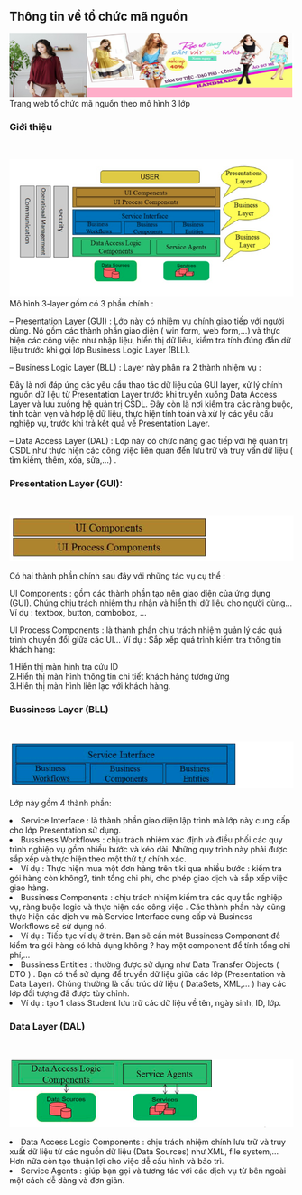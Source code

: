 <h2>Thông tin về tổ chức mã nguồn </h2>
<img src="https://github.com/PhatTrienMaNguonMo/KetThucMon/blob/master/readme.png" /><br/>
Trang web tổ chức mã nguồn theo mô hình 3 lớp<br>
<h3>Giới thiệu</h3><br>

<img src="https://github.com/PhatTrienMaNguonMo/KetThucMon/blob/master/3%20layers/Screen-Shot-2017-03-18-at-8.42.23-AM.png" /><br/>
Mô hình 3-layer gồm có 3 phần chính :<br>

– Presentation Layer (GUI) : Lớp này có nhiệm vụ chính giao tiếp với người dùng. Nó gồm các thành phần giao diện ( win form, web form,…) và thực hiện các công việc như nhập liệu, hiển thị dữ liêu, kiểm tra tính đúng đắn dữ liệu trước khi gọi lớp Business Logic Layer (BLL).<br>

– Business Logic Layer (BLL) : Layer này phân ra 2 thành nhiệm vụ :<br>

Đây là nơi đáp ứng các yêu cầu thao tác dữ liệu của GUI layer, xử lý chính nguồn dữ liệu từ Presentation Layer trước khi truyền xuống Data Access Layer và lưu xuống hệ quản trị CSDL.
Đây còn là nơi kiểm tra các ràng buộc, tính toàn vẹn và hợp lệ dữ liệu, thực hiện tính toán và xử lý các yêu cầu nghiệp vụ, trước khi trả kết quả về Presentation Layer.<br>

– Data Access Layer (DAL) : Lớp này có chức năng giao tiếp với hệ quản trị CSDL như thực hiện các công việc liên quan đến lưu trữ và truy vấn dữ liệu ( tìm kiếm, thêm, xóa, sửa,…) .<br>

<h3> Presentation Layer (GUI):</h3><br>

<img src="https://github.com/PhatTrienMaNguonMo/KetThucMon/blob/master/3%20layers/gui.png" /><br/>

Có hai thành phần chính sau đây với những tác vụ cụ thể :<br>

UI Components : gồm các thành phần tạo nên giao diện của ứng dụng (GUI). Chúng chịu trách nhiệm thu nhận và hiển thị dữ liệu cho người dùng… Ví dụ : textbox, button, combobox, …<br>

UI Process Components : là thành phần chịu trách nhiệm quản lý các quá trình chuyển đổi giữa các UI… Ví dụ : Sắp xếp quá trình kiểm tra thông tin khách hàng:<br>

1.Hiển thị màn hình tra cứu ID<br>
2.Hiển thị màn hình thông tin chi tiết khách hàng tương ứng<br>
3.Hiển thị màn hình liên lạc với khách hàng.<br>

<h3>Bussiness Layer (BLL)</h3><br>

<img src="https://github.com/PhatTrienMaNguonMo/KetThucMon/blob/master/3%20layers/bll.png" /><br/>

Lớp này gồm 4 thành phần:<br>

<li>Service Interface : là thành phần giao diện lập trình mà lớp này cung cấp cho lớp Presentation sử dụng.</li>
<li>Bussiness Workflows : chịu trách nhiệm xác định và điều phối các quy trình nghiệp vụ gồm nhiều bước và kéo dài. Những quy trình này phải được sắp xếp và thực hiện theo một thứ tự chính xác.</li>
<li>Ví dụ : Thực hiện mua một đơn hàng trên tiki qua nhiều bước : kiểm tra gói hàng còn không?, tính tổng chi phí, cho phép giao dịch và sắp xếp việc giao hàng.</li>
<li>Bussiness Components : chịu trách nhiệm kiểm tra các quy tắc nghiệp vụ, ràng buộc logic và thực hiện các công việc . Các thành phần này cũng thực hiện các dịch vụ mà Service Interface cung cấp và Business Workflows sẽ sử dụng nó.</li>
<li>Ví dụ : Tiếp tục ví dụ ở trên. Bạn sẽ cần một Bussiness Component để kiểm tra gói hàng có khả dụng không ? hay một component để tính tổng chi phí,…</li>
<li>Bussiness Entities : thường được sử dụng như Data Transfer Objects ( DTO ) . Bạn có thể sử dụng để truyền dữ liệu giữa các lớp (Presentation và Data Layer). Chúng thường là cấu trúc dữ liệu ( DataSets, XML,… ) hay các lớp đối tượng đã được tùy chỉnh.</li>
<li>Ví dụ : tạo 1 class Student lưu trữ các dữ liệu về tên, ngày sinh, ID, lớp.</li>

<h3> Data Layer (DAL) </h3><br>

<img src="https://github.com/PhatTrienMaNguonMo/KetThucMon/blob/master/3%20layers/dal.png" /><br/>

<li>Data Access Logic Components : chịu trách nhiệm chính lưu trữ và truy xuất dữ liệu từ các nguồn dữ liệu (Data Sources) như XML, file system,… Hơn nữa còn tạo thuận lợi cho việc dễ cấu hình và bảo trì.</li>
 <li>Service Agents : giúp bạn gọi và tương tác với các dịch vụ từ bên ngoài một cách dễ dàng và đơn giản.</li> 
